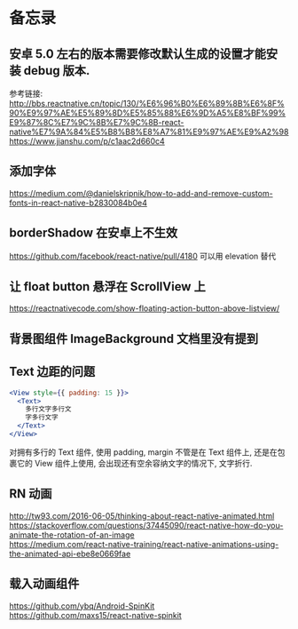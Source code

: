 # 备忘录

## 安卓 5.0 左右的版本需要修改默认生成的设置才能安装 debug 版本.
参考链接: 
http://bbs.reactnative.cn/topic/130/%E6%96%B0%E6%89%8B%E6%8F%90%E9%97%AE%E5%89%8D%E5%85%88%E6%9D%A5%E8%BF%99%E9%87%8C%E7%9C%8B%E7%9C%8B-react-native%E7%9A%84%E5%B8%B8%E8%A7%81%E9%97%AE%E9%A2%98
https://www.jianshu.com/p/c1aac2d660c4

## 添加字体
https://medium.com/@danielskripnik/how-to-add-and-remove-custom-fonts-in-react-native-b2830084b0e4

## borderShadow 在安卓上不生效
https://github.com/facebook/react-native/pull/4180 可以用 elevation 替代

## 让 float button 悬浮在 ScrollView 上
https://reactnativecode.com/show-floating-action-button-above-listview/

## 背景图组件 ImageBackground 文档里没有提到

## Text 边距的问题

```jsx
<View style={{ padding: 15 }}>
  <Text>
    多行文字多行文
    字多行文字
  </Text>
</View>
```

对拥有多行的 Text 组件, 使用 padding, margin 不管是在 Text 组件上, 还是在包裹它的 View 组件上使用, 
会出现还有空余容纳文字的情况下, 文字折行.

## RN 动画
http://tw93.com/2016-06-05/thinking-about-react-native-animated.html  
https://stackoverflow.com/questions/37445090/react-native-how-do-you-animate-the-rotation-of-an-image  
https://medium.com/react-native-training/react-native-animations-using-the-animated-api-ebe8e0669fae

## 载入动画组件  
https://github.com/ybq/Android-SpinKit  
https://github.com/maxs15/react-native-spinkit
